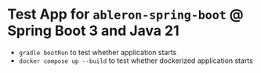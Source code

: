 # Test App for `ableron-spring-boot` @ Spring Boot 3 and Java 21

* `gradle bootRun` to test whether application starts
* `docker compose up --build` to test whether dockerized application starts
